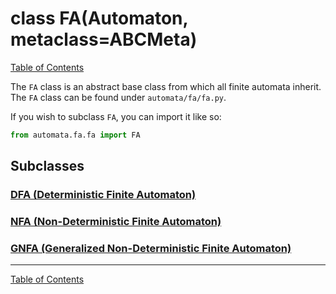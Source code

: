 # class FA(Automaton, metaclass=ABCMeta)

[Table of Contents](../index.md)

The `FA` class is an abstract base class from which all finite automata inherit.
The `FA` class can be found under `automata/fa/fa.py`.

If you wish to subclass `FA`, you can import it like so:

```python
from automata.fa.fa import FA
```

## Subclasses

### [DFA (Deterministic Finite Automaton)](class-dfa.md)
### [NFA (Non-Deterministic Finite Automaton)](class-nfa.md)
### [GNFA (Generalized Non-Deterministic Finite Automaton)](class-gnfa.md)

------

[Table of Contents](../index.md)
